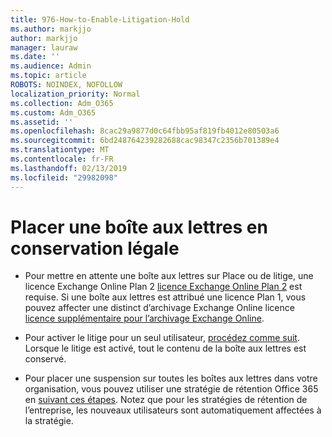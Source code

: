 ```yaml
---
title: 976-How-to-Enable-Litigation-Hold
ms.author: markjjo
author: markjjo
manager: lauraw
ms.date: ''
ms.audience: Admin
ms.topic: article
ROBOTS: NOINDEX, NOFOLLOW
localization_priority: Normal
ms.collection: Adm_O365
ms.custom: Adm_O365
ms.assetid: ''
ms.openlocfilehash: 8cac29a9877d0c64fbb95af819fb4012e80503a6
ms.sourcegitcommit: 6bd248764239282688cac98347c2356b701389e4
ms.translationtype: MT
ms.contentlocale: fr-FR
ms.lasthandoff: 02/13/2019
ms.locfileid: "29982098"
---
```

# <a name="place-a-mailbox-on-legal-hold"></a>Placer une boîte aux lettres en conservation légale

- Pour mettre en attente une boîte aux lettres sur Place ou de litige, une licence Exchange Online Plan 2 [licence Exchange Online Plan 2](https://docs.microsoft.com/office365/servicedescriptions/office-365-platform-service-description/office-365-plan-options) est requise. Si une boîte aux lettres est attribué une licence Plan 1, vous pouvez affecter une distinct d’archivage Exchange Online licence [licence supplémentaire pour l’archivage Exchange Online](https://docs.microsoft.com/office365/servicedescriptions/exchange-online-archiving-service-description).

- Pour activer le litige pour un seul utilisateur, [procédez comme suit](https://docs.microsoft.com/office365/SecurityCompliance/place-a-mailbox-on-litigation-hold). Lorsque le litige est activé, tout le contenu de la boîte aux lettres est conservé.

- Pour placer une suspension sur toutes les boîtes aux lettres dans votre organisation, vous pouvez utiliser une stratégie de rétention Office 365 en [suivant ces étapes](https://docs.microsoft.com/office365/securitycompliance/retention-policies#applying-a-retention-policy-to-an-entire-organization-or-specific-locations). Notez que pour les stratégies de rétention de l’entreprise, les nouveaux utilisateurs sont automatiquement affectées à la stratégie.

